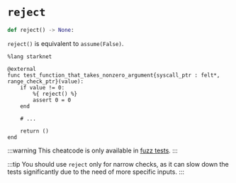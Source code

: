 # `reject`
```python
def reject() -> None:
```
`reject()` is equivalent to `assume(False)`.

```cairo
%lang starknet

@external
func test_function_that_takes_nonzero_argument{syscall_ptr : felt*, range_check_ptr}(value):
    if value != 0:
        %{ reject() %}
        assert 0 = 0
    end

    # ...

    return ()
end
```
:::warning
This cheatcode is only available in [fuzz tests](TODO).
:::

:::tip
You should use `reject` only for narrow checks, as it can slow down the tests significantly due to the need of more specific inputs.
:::